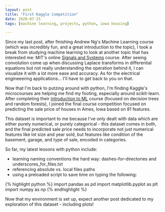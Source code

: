 ```yaml
---
layout: post
title: "First Kaggle Competition"
date: 2020-07-25
tags: [machine learning, projects, python, iowa housing]

---
```


Since my last post, after finishing Andrew Ng's Machine Learning course (which was incredibly fun, and a great introduction to the topic), I took a break from studying machine learning to look at another topic that has interested me: MIT\'s online <a href="https://ocw.mit.edu/resources/res-6-007-signals-and-systems-spring-2011/">Signals and Systems</a> course. After seeing convolution come up when discussing Laplace transforms in differential equations but not really understanding the operation behind it, I can visualize it with a lot more ease and accuracy. As for the electrical engineeering applications... I\'ll have to get back to you on that.

Now that I\'m back to putzing around with python, I\'m finding Kaggle\'s microcourses are helping me find my footing, especially around scikit-learn. After completing their <a href="https://www.kaggle.com/learn/intro-to-machine-learning">introduction to ML</a> course (focused on decision trees and random forests), I joined the final course competition focused on predicting the sale price of houses in Ames, Iowa based on 81 features.

This dataset is important to me because I\'ve only dealt with data which are either purely numerical, or purely categorical - this dataset comes in both, and the final predicted sale price needs to incorporate not just numerical features like lot size and year sold, but features like condition of the basement, garage, and type of sale, encoded in categories.

So far, my latest lessons with python include:
* learning naming conventions the hard way: dashes-for-directories and underscores_for_files.txt
* referencing absolute vs. local files paths
* using a preloaded script to save time on typing the following:

{% highlight python %}
import pandas as pd
import matplotlib.pyplot as plt
import numpy as np
{% endhighlight %}

Now that my environment is set up, expect another post dedicated to my exploration of this dataset - including plots!
